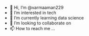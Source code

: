 - 👋 Hi, I’m @varmaaman229
- 👀 I’m interested in tech 
- 🌱 I’m currently learning data science
- 💞️ I’m looking to collaborate on 
- 📫 How to reach me ...

<!---
varmaaman229/varmaaman229 is a ✨ special ✨ repository because its `README.md` (this file) appears on your GitHub profile.
You can click the Preview link to take a look at your changes.
--->
